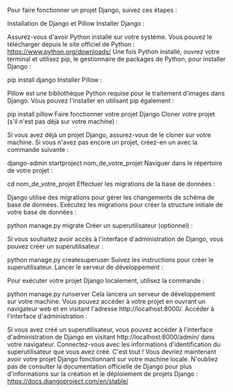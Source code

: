 Pour faire fonctionner un projet Django, suivez ces étapes :

Installation de Django et Pillow
Installer Django :

Assurez-vous d'avoir Python installé sur votre système. Vous pouvez le télécharger depuis le site officiel de Python : https://www.python.org/downloads/
Une fois Python installé, ouvrez votre terminal et utilisez pip, le gestionnaire de packages de Python, pour installer Django :

pip install django
Installer Pillow :

Pillow est une bibliothèque Python requise pour le traitement d'images dans Django. Vous pouvez l'installer en utilisant pip également :

pip install pillow
Faire fonctionner votre projet Django
Cloner votre projet (s'il n'est pas déjà sur votre machine) :

Si vous avez déjà un projet Django, assurez-vous de le cloner sur votre machine. Si vous n'avez pas encore un projet, créez-en un avec la commande suivante :

django-admin startproject nom_de_votre_projet
Naviguer dans le répertoire de votre projet :



cd nom_de_votre_projet
Effectuer les migrations de la base de données :

Django utilise des migrations pour gérer les changements de schéma de base de données. Exécutez les migrations pour créer la structure initiale de votre base de données :

python manage.py migrate
Créer un superutilisateur (optionnel) :

Si vous souhaitez avoir accès à l'interface d'administration de Django, vous pouvez créer un superutilisateur :

python manage.py createsuperuser
Suivez les instructions pour créer le superutilisateur.
Lancer le serveur de développement :

Pour exécuter votre projet Django localement, utilisez la commande :

python manage.py runserver
Cela lancera un serveur de développement sur votre machine. Vous pouvez accéder à votre projet en ouvrant un navigateur web et en visitant l'adresse http://localhost:8000/.
Accéder à l'interface d'administration :

Si vous avez créé un superutilisateur, vous pouvez accéder à l'interface d'administration de Django en visitant http://localhost:8000/admin/ dans votre navigateur. Connectez-vous avec les informations d'identification du superutilisateur que vous avez créé.
C'est tout ! Vous devriez maintenant avoir votre projet Django fonctionnant sur votre machine locale. N'oubliez pas de consulter la documentation officielle de Django pour plus d'informations sur la création et le déploiement de projets Django : https://docs.djangoproject.com/en/stable/
